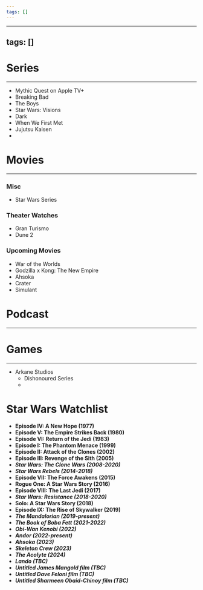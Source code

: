 ```yaml
---
tags: []
---
```


---
tags: []
---

# Series
---
- Mythic Quest on Apple TV+
- Breaking Bad
- The Boys
- Star Wars: Visions
- Dark
- When We First Met
- Jujutsu Kaisen
- 
# Movies
---
### Misc
- Star Wars Series
### Theater Watches
- Gran Turismo
- Dune 2
### Upcoming Movies
- War of the Worlds
- Godzilla x Kong: The New Empire
- Ahsoka
- Crater
- Simulant



# Podcast
---

# Games
---
- Arkane Studios
	- Dishonoured Series
	- 



# Star Wars Watchlist

-   **Episode IV: A New Hope (1977)**
-   **Episode V: The Empire Strikes Back (1980)**
-   **Episode VI: Return of the Jedi (1983)**
-   **Episode I: The Phantom Menace (1999)**
-   **Episode II: Attack of the Clones (2002)**
-   **Episode III: Revenge of the Sith (2005)**
-   _**Star Wars: The Clone Wars (2008-2020)**_
-   _**Star Wars Rebels (2014-2018)**_
-   **Episode VII: The Force Awakens (2015)**
-   **Rogue One: A Star Wars Story (2016)**
-   **Episode VIII: The Last Jedi (2017)**
-   _**Star Wars: Resistance (2018-2020)**_
-   **Solo: A Star Wars Story (2018)**
-   **Episode IX: The Rise of Skywalker (2019)**
-   _**The Mandalorian (2019-present)**_
-   _**The Book of Boba Fett (2021-2022)**_
-   _**Obi-Wan Kenobi (2022)**_
-   _**Andor (2022-present)**_
-   _**Ahsoka (2023)**_
-   _**Skeleton Crew (2023)**_
-   _**The Acolyte (2024)**_
-   _**Lando (TBC)**_
-   _**Untitled James Mangold film (TBC)**_
-   _**Untitled Dave Feloni film (TBC)**_
-   _**Untitled Sharmeen Obaid-Chinoy film (TBC)**_